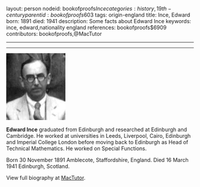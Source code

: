 layout: person
nodeid: bookofproofs$Ince
categories: history,19th-century
parentid: bookofproofs$603
tags: origin-england
title: Ince, Edward
born: 1891
died: 1941
description: Some facts about Edward Ince
keywords: ince, edward,nationality england
references: bookofproofs$6909
contributors: bookofproofs,@MacTutor

---


---

![Ince.jpg](https://github.com/bookofproofs/bookofproofs.github.io/blob/main/_sources/_assets/images/portraits/Ince.jpg?raw=true)

**Edward Ince** graduated from Edinburgh and researched at Edinburgh and Cambridge. He worked at universities in Leeds, Liverpool, Cairo, Edinburgh and Imperial College London before moving back to Edinburgh as Head of Technical Mathematics. He worked on Special Functions.

Born 30 November 1891 Amblecote, Staffordshire, England. Died 16 March 1941 Edinburgh, Scotland.


View full biography at [MacTutor](https://mathshistory.st-andrews.ac.uk/Biographies/Ince/).